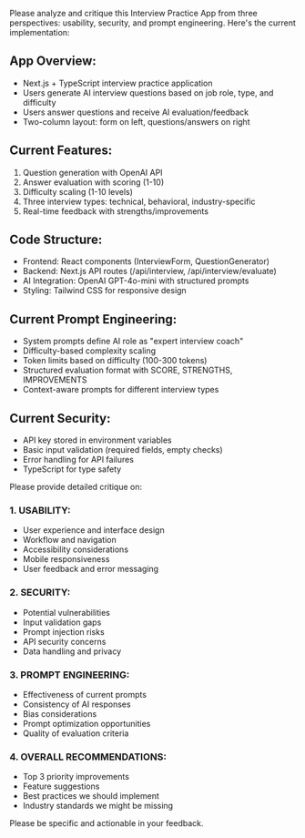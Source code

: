 Please analyze and critique this Interview Practice App from three perspectives: usability, security, and prompt engineering. Here's the current implementation:

## App Overview:
- Next.js + TypeScript interview practice application
- Users generate AI interview questions based on job role, type, and difficulty
- Users answer questions and receive AI evaluation/feedback
- Two-column layout: form on left, questions/answers on right

## Current Features:
1. Question generation with OpenAI API
2. Answer evaluation with scoring (1-10)
3. Difficulty scaling (1-10 levels)
4. Three interview types: technical, behavioral, industry-specific
5. Real-time feedback with strengths/improvements

## Code Structure:
- Frontend: React components (InterviewForm, QuestionGenerator)
- Backend: Next.js API routes (/api/interview, /api/interview/evaluate)
- AI Integration: OpenAI GPT-4o-mini with structured prompts
- Styling: Tailwind CSS for responsive design

## Current Prompt Engineering:
- System prompts define AI role as "expert interview coach"
- Difficulty-based complexity scaling
- Token limits based on difficulty (100-300 tokens)
- Structured evaluation format with SCORE, STRENGTHS, IMPROVEMENTS
- Context-aware prompts for different interview types

## Current Security:
- API key stored in environment variables
- Basic input validation (required fields, empty checks)
- Error handling for API failures
- TypeScript for type safety

Please provide detailed critique on:

### 1. USABILITY:
- User experience and interface design
- Workflow and navigation
- Accessibility considerations
- Mobile responsiveness
- User feedback and error messaging

### 2. SECURITY:
- Potential vulnerabilities
- Input validation gaps
- Prompt injection risks
- API security concerns
- Data handling and privacy

### 3. PROMPT ENGINEERING:
- Effectiveness of current prompts
- Consistency of AI responses
- Bias considerations
- Prompt optimization opportunities
- Quality of evaluation criteria

### 4. OVERALL RECOMMENDATIONS:
- Top 3 priority improvements
- Feature suggestions
- Best practices we should implement
- Industry standards we might be missing

Please be specific and actionable in your feedback.
